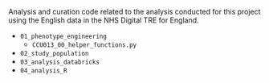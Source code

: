 Analysis and curation code related to the analysis conducted for this project using the English data in the NHS Digital TRE for England.

* `01_phenotype_engineering`  
    * `CCU013_00_helper_functions.py`  
* `02_study_population`  
* `03_analysis_databricks`  
* `04_analysis_R`  
